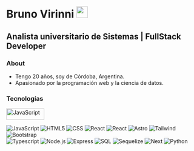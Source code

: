 <h1>Bruno Virinni <img src="https://raw.githubusercontent.com/iampavangandhi/iampavangandhi/master/gifs/Hi.gif" width="30px"></h1>
<h2>Analista universitario de Sistemas | FullStack Developer</h2>

### About
- Tengo 20 años, soy de Córdoba, Argentina.
- Apasionado por la programación web y la ciencia de datos.

### Tecnologías
<div style="width: 150px;">
    <img src="https://img.shields.io/badge/-JavaScript-333333?style=flat&logo=javascript" alt="JavaScript" width="100" height="30">
</div>

  ![JavaScript](https://img.shields.io/badge/-JavaScript-333333?style=flat&logo=javascript)
  ![HTML5](https://img.shields.io/badge/-HTML5-333333?style=flat&logo=HTML5)
  ![CSS](https://img.shields.io/badge/-CSS-333333?style=flat&logo=CSS3&logoColor=1572B6)
  ![React](https://img.shields.io/badge/-React-333333?style=flat&logo=react)
  ![React](https://img.shields.io/badge/-ReactNative-333333?style=flat&logo=react)
  ![Astro](https://img.shields.io/badge/-Astro-333333?style=flat&logo=astro)
  ![Tailwind](https://img.shields.io/badge/-Tailwind-333333?style=flat&logo=tailwindcss)
  ![Bootstrap](https://img.shields.io/badge/-Bootstrap-333333?style=flat&logo=bootstrap)
  <br />
  ![Typescript](https://img.shields.io/badge/-Typescript-333333?style=flat&logo=typescript)
  ![Node.js](https://img.shields.io/badge/-Node.js-333333?style=flat&logo=node.js)
  ![Express](https://img.shields.io/badge/-Express-333333?style=flat&logo=express)
  ![SQL](https://img.shields.io/badge/-MySQL-333333?style=flat&logo=MySQL)
  ![Sequelize](https://img.shields.io/badge/-Sequelize-333333?style=flat&logo=sequelize)
  ![Next](https://img.shields.io/badge/-Next-333333?style=flat&logo=next.js)
  ![Python](https://img.shields.io/badge/-Python-333333?style=flat&logo=python)

<!--
**Brun02K20/Brun02K20** is a ✨ _special_ ✨ repository because its `README.md` (this file) appears on your GitHub profile.

Here are some ideas to get you started:

- 🔭 I’m currently working on ...
- 🌱 I’m currently learning ...
- 👯 I’m looking to collaborate on ...
- 🤔 I’m looking for help with ...
- 💬 Ask me about ...
- 📫 How to reach me: ...
- 😄 Pronouns: ...
- ⚡ Fun fact: ...
-->
